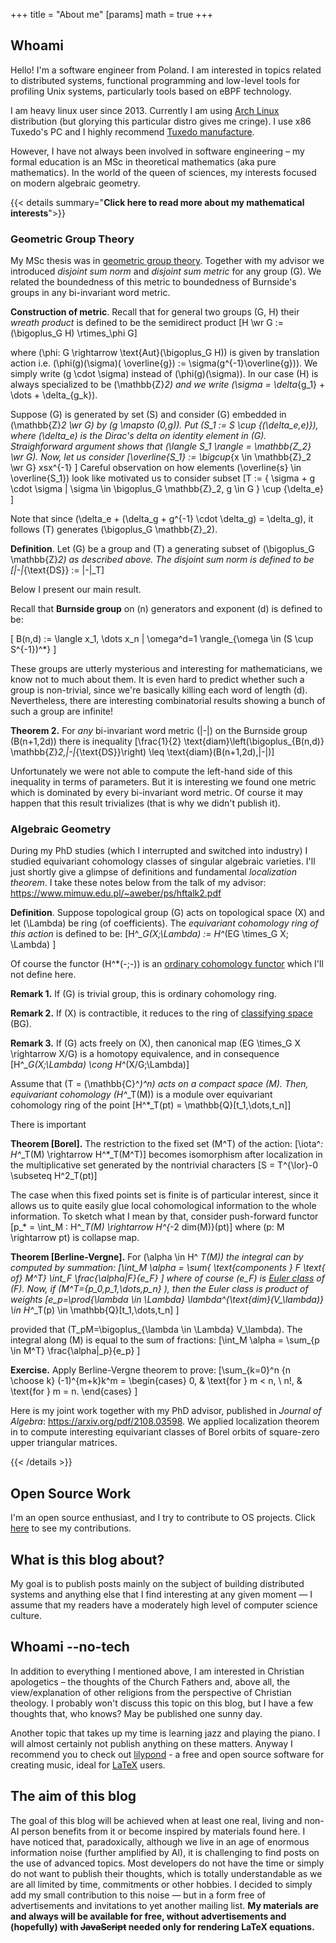 +++
title = "About me"
[params]
math = true
+++

## Whoami

Hello! I'm a software engineer from Poland. I am interested in topics related to distributed systems, functional
programming and low-level tools for profiling Unix systems, particularly tools based on eBPF technology.

I am heavy linux user since 2013. Currently I am using [Arch Linux](https://archlinux.org/) distribution (but glorying
this particular distro gives me cringe). I use x86 Tuxedo's PC and I highly
recommend [Tuxedo manufacture](https://www.tuxedocomputers.com/en).

However, I have not always been involved in software engineering – my formal education is an MSc in theoretical
mathematics (aka pure mathematics). In the world of the queen of sciences, my interests focused on modern algebraic
geometry.

{{< details summary="**Click here to read more about my mathematical interests**">}}

### Geometric Group Theory

My MSc thesis was in [geometric group theory](https://en.wikipedia.org/wiki/Geometric_group_theory). Together with my
advisor we introduced *disjoint sum norm* and *disjoint sum metric* for any group \(G\). We related the boundedness of
this metric to boundedness of Burnside's groups in any bi-invariant word metric.

**Construction of metric**. Recall that for general two groups \(G, H\) their *wreath product* is defined to be the
semidirect product \[H \wr G := (\bigoplus_G H) \rtimes_\phi G\]

where \(\phi: G \rightarrow \text{Aut}(\bigoplus_G H)\) is given by translation action i.e. \(\phi(g)(\sigma)(
\overline{g}) := \sigma(g^{-1}\overline{g})\). We simply write \(g \cdot \sigma\) instead of \(\phi(g)(\sigma)\). In our
case \(H\) is always specialized to be \(\mathbb{Z}_2\) and we write \(\sigma = \delta_{g_1} + \dots + \delta_{g_k}\).

Suppose \(G\) is generated by set \(S\) and consider \(G\) embedded in \(\mathbb{Z}_2 \wr G\) by \(g \mapsto (0,g)\).
Put \(S_1 := S \cup \{(\delta_e,e)\}\), where \(\delta_e\) is the Dirac's delta on identity element in \(G\).
Straighforward argument shows that \(\langle S_1 \rangle = \mathbb{Z_2} \wr G\). Now, let us consider \[\overline{S_1}
:= \bigcup_{x \in \mathbb{Z}_2 \wr G} xsx^{-1} \] Careful observation on how elements \(\overline{s} \in
\overline{S_1}\) look like motivated us to consider subset \[T := \{ \sigma + g \cdot \sigma | \sigma \in \bigoplus_G
\mathbb{Z}_2, g \in G \} \cup \{\delta_e\} \]

Note that since \(\delta_e + (\delta_g + g^{-1} \cdot \delta_g) = \delta_g\), it follows \(T\) generates \(\bigoplus_G
\mathbb{Z}_2\).

**Definition**. Let \(G\) be a group and \(T\) a generating subset of \(\bigoplus_G \mathbb{Z}_2\) as described above.
The disjoint sum norm is defined to be \[|-|_{\text{DS}} := |-|_T\]

Below I present our main result.

Recall that **Burnside group** on \(n\) generators and exponent \(d\) is defined to be:

\[ B(n,d) := \langle x_1, \dots x_n | \omega^d=1 \rangle_{\omega \in (S \cup S^{-1})^*} \]

These groups are utterly mysterious and interesting for mathematicians, we know not to much about them. It is even hard
to predict whether such a group is non-trivial, since we're basically killing each word of length \(d\). Nevertheless,
there are interesting combinatorial results showing a bunch of such a group are infinite!

**Theorem 2.** For *any* bi-invariant word metric \(|-|\) on the Burnside group \(B(n+1,2d)\) there is inequality
\[\frac{1}{2} \text{diam}\left(\bigoplus_{B(n,d)} \mathbb{Z}_2,|-|_{\text{DS}}\right) \leq \text{diam}(B(n+1,2d),|-|)\]

Unfortunately we were not able to compute the left-hand side of this inequality in terms of parameters. But it is
interesting we found one metric which is dominated by every bi-invariant word metric. Of course it may happen that this
result trivializes (that is why we didn't publish it).

### Algebraic Geometry

During my PhD studies (which I interrupted and switched into industry) I studied equivariant cohomology classes of
singular algebraic varieties. I'll just shortly give a glimpse of definitions and fundamental *localization theorem*. I
take these notes below from the talk of my advisor: https://www.mimuw.edu.pl/~aweber/ps/hftalk2.pdf

**Definition**. Suppose topological group \(G\) acts on topological space \(X\) and let \(\Lambda\) be ring (of
coefficients). The *equivariant cohomology ring of this action* is defined to be: \[H^*_G(X;\Lambda) := H^*(EG \times_G
X; \Lambda) \]

Of course the functor \(H^*(-;-)\) is an [ordinary cohomology functor](https://en.wikipedia.org/wiki/Cohomology_ring)
which I'll not define here.

**Remark 1.** If \(G\) is trivial group, this is ordinary cohomology ring.

**Remark 2.** If \(X\) is contractible, it reduces to the ring
of [classifying space](https://en.wikipedia.org/wiki/Classifying_space) \(BG\).

**Remark 3.** If \(G\) acts freely on \(X\), then canonical map \(EG \times_G X \rightarrow X/G\) is a homotopy
equivalence, and in consequence \[H^*_G(X;\Lambda) \cong H^*(X/G;\Lambda)\]

Assume that \(T = (\mathbb{C}^*)^n\) acts on a compact space \(M\). Then, equivariant cohomology \(H^*_T(M)\) is a
module over equivariant cohomology ring of the point \[H^*_T(pt) = \mathbb{Q}[t_1,\dots,t_n]\]

There is important

**Theorem [Borel].** The restriction to the fixed set \(M^T\) of the action: \[\iota^*: H^*_T(M)
\rightarrow H^*_T(M^T)\] becomes isomorphism after localization in the multiplicative set generated by the nontrivial
characters \[S = T^{\lor}-0 \subseteq H^2_T(pt)\]

The case when this fixed points set is finite is of particular interest, since it allows us to quite easily glue local
cohomological information to the whole information. To sketch what I mean by that, consider push-forward functor \[p_* =
\int_M : H^*_T(M) \rightarrow H^{*-2 dim(M)}(pt)\] where \(p: M \rightarrow pt\) is collapse map.

**Theorem [Berline-Vergne].** For \(\alpha \in H^
*_T(M)\) the integral can by computed by summation: \[\int_M \alpha = \sum_{ \text{components } F \text{ of} M^T} \int_F
\frac{\alpha|_F}{e_F} \] where of course \(e_F\) is [Euler class](https://en.wikipedia.org/wiki/Euler_class) of \(F\).
Now, if \(M^T=\{p_0,p_1,\dots,p_n\} \), then the Euler class is product of weights \[e_p=\prod_{\lambda \in \Lambda}
\lambda^{\text{dim}(V_\lambda)} \in H^*_T(p) \in \mathbb{Q}[t_1,\dots,t_n] \]

provided that \(T_pM=\bigoplus_{\lambda \in \Lambda} V_\lambda\). The integral along \(M\) is equal to the sum of
fractions: \[\int_M \alpha = \sum_{p \in M^T} \frac{\alpha|_p}{e_p} \]

**Exercise.** Apply Berline-Vergne theorem to prove: \[\sum_{k=0}^n {n \choose k} (-1)^{m+k}k^m = \begin{cases} 0, &
\text{for } m < n, \\ n!, & \text{for } m = n. \end{cases} \]

Here is my joint work together with my PhD advisor, published in *Journal of Algebra*: https://arxiv.org/pdf/2108.03598.
We applied localization theorem in to compute interesting equivariant classes of Borel orbits of square-zero upper
triangular matrices.

{{< /details >}}

## Open Source Work

I'm an open source enthusiast, and I try to contribute to OS projects. Click [here](/opensource) to see my
contributions.

## What is this blog about?

My goal is to publish posts mainly on the subject of building distributed systems and anything else that I find
interesting at any given moment — I assume that my readers have a moderately high level of computer science culture.

## Whoami --no-tech

In addition to everything I mentioned above, I am interested in Christian apologetics – the thoughts of the Church
Fathers and, above all, the view/explanation of other religions from the perspective of Christian theology. I probably
won't discuss this topic on this blog, but I have a few thoughts that, who knows? May be published one sunny day.

Another topic that takes up my time is learning jazz and playing the piano. I will almost certainly not publish anything
on these matters. Anyway I recommend you to check out [lilypond](https://lilypond.org/) - a free and open source
software for creating music, ideal for [LaTeX](https://en.wikipedia.org/wiki/LaTeX) users.

## The aim of this blog

The goal of this blog will be achieved when at least one real, living and non-AI person benefits from it or become
inspired by materials found here. I have noticed that, paradoxically, although we live in an age of enormous information
noise (further amplified by AI), it is challenging to find posts on the use of advanced topics. Most developers do not
have the time or simply do not want to publish their thoughts, which is totally understandable as we are all limited by
time, commitments or other hobbies. I decided to simply add my small contribution to this noise — but in a form free of
advertisements and invitations to yet another mailing list. __My materials are and always will be available for free,
without advertisements and (hopefully) with ~~JavaScript~~ needed only for rendering LaTeX equations.__
